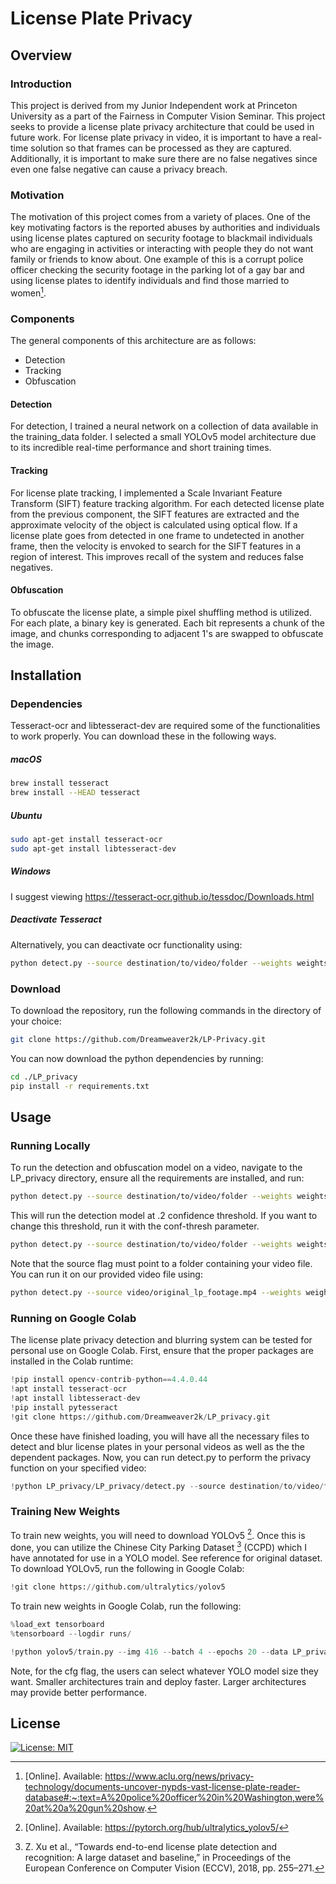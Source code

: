# License Plate Privacy

## Overview

### Introduction

This project is derived from my Junior Independent work at Princeton University as a part of the Fairness in Computer Vision Seminar. This project seeks to provide a license plate privacy architecture that could be used in future work. For license plate privacy in video, it is important to have a real-time solution so that frames can be processed as they are captured. Additionally, it is important to make sure there are no false negatives since even one false negative can cause a privacy breach.

### Motivation

The motivation of this project comes from a variety of places. One of the key motivating factors is the reported abuses by authorities and individuals using license plates captured on security footage to blackmail individuals who are engaging in activities or interacting with people they do not want family or friends to know about. One example of this is a corrupt police officer checking the security footage in the parking lot of a gay bar and using license plates to identify individuals and find those married to women[^3].

### Components

The general components of this architecture are as follows:

- Detection
- Tracking
- Obfuscation

#### Detection

For detection, I trained a neural network on a collection of data available in the training_data folder. I selected a small YOLOv5 model architecture due to its incredible real-time performance and short training times.

#### Tracking

For license plate tracking, I implemented a Scale Invariant Feature Transform (SIFT) feature tracking algorithm. For each detected license plate from the previous component, the SIFT features are extracted and the approximate velocity of the object is calculated using optical flow. If a license plate goes from detected in one frame to undetected in another frame, then the velocity is envoked to search for the SIFT features in a region of interest. This improves recall of the system and reduces false negatives.

#### Obfuscation

To obfuscate the license plate, a simple pixel shuffling method is utilized. For each plate, a binary key is generated. Each bit represents a chunk of the image, and chunks corresponding to adjacent 1's are swapped to obfuscate the image.

## Installation

### Dependencies

Tesseract-ocr and libtesseract-dev are required some of the functionalities to work properly. You can download these in the following ways.

##### macOS

```bash
brew install tesseract
brew install --HEAD tesseract
```

##### Ubuntu

```bash
sudo apt-get install tesseract-ocr
sudo apt-get install libtesseract-dev
```

##### Windows

I suggest viewing https://tesseract-ocr.github.io/tessdoc/Downloads.html

##### Deactivate Tesseract

Alternatively, you can deactivate ocr functionality using:

```bash
python detect.py --source destination/to/video/folder --weights weights/best.pt --tes_enabled=True
```

### Download

To download the repository, run the following commands in the directory of your choice:

```bash
git clone https://github.com/Dreamweaver2k/LP-Privacy.git
```

You can now download the python dependencies by running:

```bash
cd ./LP_privacy
pip install -r requirements.txt
```

## Usage

### Running Locally

To run the detection and obfuscation model on a video, navigate to the LP_privacy directory, ensure all the requirements are installed, and run:

```bash
python detect.py --source destination/to/video/folder --weights weights/best.pt
```

This will run the detection model at .2 confidence threshold. If you want to change this threshold, run it with the conf-thresh parameter.

```bash
python detect.py --source destination/to/video/folder --weights weights/best.pt --conf-thres .5
```

Note that the source flag must point to a folder containing your video file. You can run it on our provided video file using:

```bash
python detect.py --source video/original_lp_footage.mp4 --weights weights/best.pt
```

### Running on Google Colab

The license plate privacy detection and blurring system can be tested for personal use on Google Colab. First, ensure that the proper packages are installed in the Colab runtime:

```python
!pip install opencv-contrib-python==4.4.0.44
!apt install tesseract-ocr
!apt install libtesseract-dev
!pip install pytesseract
!git clone https://github.com/Dreamweaver2k/LP_privacy.git
```

Once these have finished loading, you will have all the necessary files to detect and blur license plates in your personal videos as well as the the dependent packages. Now, you can run detect.py to perform the privacy function on your specified video:

```python
!python LP_privacy/LP_privacy/detect.py --source destination/to/video/folder --weights LP_privacy/LP_privacy/weights/best.pt
```

### Training New Weights

To train new weights, you will need to download YOLOv5 [^2]. Once this is done, you can utilize the Chinese City Parking Dataset [^1] (CCPD) which I have annotated for use in a YOLO model. See reference for original dataset.
To download YOLOv5, run the following in Google Colab:

```python
!git clone https://github.com/ultralytics/yolov5
```

To train new weights in Google Colab, run the following:

```python
%load_ext tensorboard
%tensorboard --logdir runs/

!python yolov5/train.py --img 416 --batch 4 --epochs 20 --data LP_privacy/LP_privacy/training_data/data.yaml --cfg yolov5/models/yolov5l.yaml --name lpmodel
```

Note, for the cfg flag, the users can select whatever YOLO model size they want. Smaller architectures train and deploy faster. Larger architectures may provide better performance.

## License

[![License: MIT](https://img.shields.io/badge/License-MIT-yellow.svg)](https://opensource.org/licenses/MIT)

[^1]:
    Z. Xu et al., “Towards end-to-end license plate detection and recognition: A large dataset and baseline,” in
    Proceedings of the European Conference on Computer Vision (ECCV), 2018, pp. 255–271.

[^2]: [Online]. Available: https://pytorch.org/hub/ultralytics_yolov5/
[^3]: [Online]. Available: https://www.aclu.org/news/privacy-technology/documents-uncover-nypds-vast-license-plate-reader-database#:~:text=A%20police%20officer%20in%20Washington,were%20at%20a%20gun%20show.
